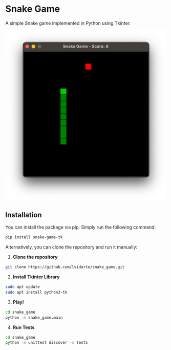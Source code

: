 # Snake Game

A simple Snake game implemented in Python using Tkinter.

![Snake window](https://github.com/lvidarte/snake/raw/main/snake.png)

## Installation

You can install the package via pip. Simply run the following command:

```sh
pip install snake-game-tk
```

Alternatively, you can clone the repository and run it manually:


1. **Clone the repository**

```sh
git clone https://github.com/lvidarte/snake_game.git
```

2. **Install Tkinter Library**

```sh
sudo apt update
sudo apt install python3-tk
```

3. **Play!**

```sh
cd snake_game
python -m snake_game.main
```

4. **Run Tests**

```sh
cd snake_game
python -m unittest discover -s tests
```